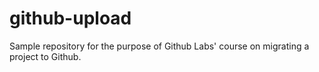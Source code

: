 # github-upload

Sample repository for the purpose of Github Labs' course on migrating a project to Github.

